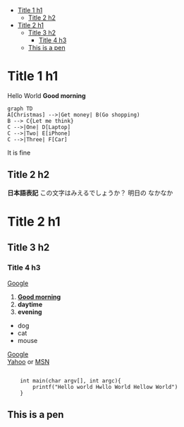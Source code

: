 <!-- @import "[TOC]" {cmd="toc" depthFrom=1 depthTo=6 orderedList=false} -->

<!-- code_chunk_output -->

- [Title 1 h1](#title-1-h1)
    - [Title 2 h2](#title-2-h2)
- [Title 2 h1](#title-2-h1)
    - [Title 3 h2](#title-3-h2)
        - [Title 4 h3](#title-4-h3)
    - [This is a pen](#this-is-a-pen)

<!-- /code_chunk_output -->

# Title 1 h1
Hello World
**Good morning**
```mermaid
graph TD
A[Christmas] -->|Get money| B(Go shopping)
B --> C{Let me think}
C -->|One| D[Laptop]
C -->|Two| E[iPhone]
C -->|Three| F[Car]
```


It is fine
## Title 2 h2
**日本語表記**
この文字はみえるでしょうか？  明日の
なかなか
  
# Title 2 h1
## Title 3 h2
### Title 4 h3

[Google](https://www.google.com)

1. [**Good morning**](https://www.yahoo.com)
2. **daytime**
3. **evening**

+ dog
+ cat
+ mouse

[Google][ggl]  
[Yahoo] or [MSN]

[ggl]:https://google.com
[Yahoo]:https://yahoo.com
[MSN]: https://msn.com

```code

    int main(char argv[], int argc){
        printf("Hello world Hwllo World Hellow World")
    }
```

## This is a pen


